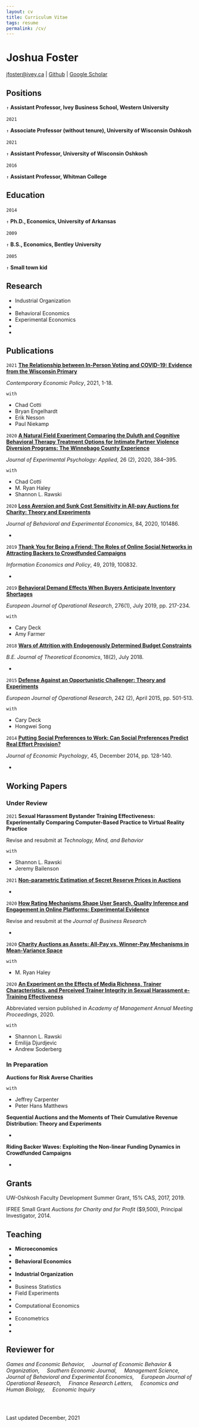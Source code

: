 ```yaml
---
layout: cv
title: Curriculum Vitae
tags: resume
permalink: /cv/
---
```

# Joshua Foster

<div id="webaddress">
<a href="mailto:jfoster@ivey.ca">jfoster@ivey.ca</a>
|
<i class="fa fa-github"></i> <a href="https://github.com/josh-r-foster">Github</a>
|
<i class="ai ai-google-scholar"></i> <a href="https://scholar.google.com/citations?hl=en&user=RDxWCAMAAAAJ">Google Scholar</a>
</div>


## Positions

<code>&uarr;</code> __Assistant Professor, Ivey Business School, Western University__ 

`2021` <span>&#8203;</span>

<code>&uarr;</code> __Associate Professor (without tenure), University of Wisconsin Oshkosh__

`2021`  <span>&#8203;</span> 

<code>&uarr;</code> __Assistant Professor, University of Wisconsin Oshkosh__ 

`2016` <span>&#8203;</span> 

<code>&uarr;</code> __Assistant Professor, Whitman College__ 

## Education

<!--* Advisor: Cary Deck -->
`2014` <span>&#8203;</span> 

<code>&uarr;</code> __Ph.D., Economics, University of Arkansas__ 

`2009` <span>&#8203;</span> 

<code>&uarr;</code> __B.S., Economics, Bentley University__ 

`2005` <span>&#8203;</span> 

<code>&uarr;</code> __Small town kid__

## Research 

 * Industrial Organization 
 * <span>&#8203;</span>
 * Behavioral Economics 
 * Experimental Economics
 * <span>&#8203;</span>
 * <span>&#8203;</span>

## Publications

`2021`
<a href="https://www.nber.org/papers/w27187">__The Relationship between In-Person Voting and COVID-19: Evidence from the Wisconsin Primary__</a>

<em>Contemporary Economic Policy</em>, 2021, 1-18. 

`with`
 * Chad Cotti 
 * Bryan Engelhardt 
 * Erik Nesson 
 * Paul Niekamp

`2020`
<a href="https://papers.ssrn.com/sol3/papers.cfm?abstract_id=3438244">__A Natural Field Experiment Comparing the Duluth and Cognitive Behavioral Therapy Treatment Options for Intimate Partner Violence Diversion Programs: The Winnebago County Experience__</a>

<em>Journal of Experimental Psychology: Applied</em>, 26 (2), 2020, 384–395.

`with`
 * Chad Cotti 
 * M. Ryan Haley
 * Shannon L. Rawski

`2020`
<a href="https://papers.ssrn.com/sol3/papers.cfm?abstract_id=2924113">__Loss Aversion and Sunk Cost Sensitivity in All-pay Auctions for Charity: Theory and Experiments__</a>

<em>Journal of Behavioral and Experimental Economics</em>, 84, 2020, 101486.

 * 

`2019`
<a href="https://papers.ssrn.com/sol3/papers.cfm?abstract_id=3435836">__Thank You for Being a Friend: The Roles of Online Social Networks in Attracting Backers to Crowdfunded Campaigns__</a>

<em>Information Economics and Policy</em>, 49, 2019, 100832. 

 * 

 `2019`
<a href="https://papers.ssrn.com/sol3/papers.cfm?abstract_id=2580534">__Behavioral Demand Effects When Buyers Anticipate Inventory Shortages__</a>

<em>European Journal of Operational Research</em>, 276(1), July 2019, pp. 217-234.

`with`
 * Cary Deck
 * Amy Farmer

 `2018`
<a href="https://papers.ssrn.com/sol3/papers.cfm?abstract_id=2490110">__Wars of Attrition with Endogenously Determined Budget Constraints__</a>

<em>B.E. Journal of Theoretical Economics</em>, 18(2), July 2018.

 * 

 `2015`
<a href="http://www.sciencedirect.com/science/article/pii/S0377221714008133">__Defense Against an Opportunistic Challenger: Theory and Experiments__</a>

<em>European Journal of Operational Research</em>, 242 (2), April 2015, pp. 501-513. 

`with`
 * Cary Deck
 * Hongwei Song

 `2014`
<a href="http://www.sciencedirect.com/science/article/pii/S0167487014000725">__Putting Social Preferences to Work: Can Social Preferences Predict Real Effort Provision?__</a>

<em>Journal of Economic Psychology</em>, 45, December 2014, pp. 128-140.

 * 

## Working Papers

### Under Review

`2021`
__Sexual Harassment Bystander Training Effectiveness: Experimentally Comparing Computer-Based Practice to Virtual Reality Practice__

Revise and resubmit at <em>Technology, Mind, and Behavior</em>

`with`
 * Shannon L. Rawski
 * Jeremy Bailenson

`2021`
<a href="https://papers.ssrn.com/sol3/papers.cfm?abstract_id=3978861">__Non-parametric Estimation of Secret Reserve Prices in Auctions__</a>

 * 

`2020`
<a href="https://papers.ssrn.com/sol3/papers.cfm?abstract_id=3472119">__How Rating Mechanisms Shape User Search, Quality Inference and Engagement in Online Platforms: Experimental Evidence__</a>

Revise and resubmit at the <em>Journal of Business Research</em>

 * 

`2020`
<a href="https://papers.ssrn.com/sol3/papers.cfm?abstract_id=3507096">__Charity Auctions as Assets: All-Pay vs. Winner-Pay Mechanisms in Mean-Variance Space__</a>

`with`
 * M. Ryan Haley

`2020`
<a href="https://papers.ssrn.com/sol3/papers.cfm?abstract_id=3541205">__An Experiment on the Effects of Media Richness, Trainer Characteristics, and Perceived Trainer Integrity in Sexual Harassment e-Training Effectiveness__</a>

Abbreviated version published in  <em>Academy of Management Annual Meeting Proceedings</em>, 2020.   

`with`
 * Shannon L. Rawski
 * Emilija Djurdjevic
 * Andrew Soderberg

### In Preparation

__Auctions for Risk Averse Charities__

`with`
 * Jeffrey Carpenter 
 * Peter Hans Matthews

__Sequential Auctions and the Moments of Their Cumulative Revenue Distribution: Theory and Experiments__

 * 

__Riding Backer Waves: Exploiting the Non-linear Funding Dynamics in Crowdfunded Campaigns__

 * 

## Grants

UW-Oshkosh Faculty Development Summer Grant, 15% CAS, 2017, 2019. 

IFREE Small Grant <em>Auctions for Charity and for Profit</em> (\$9,500), Principal Investigator, 2014.

## Teaching
* **Microeconomics**
* <span>&#8203;</span>
* **Behavioral Economics**
* <span>&#8203;</span>
* **Industrial Organization**
* <span>&#8203;</span>
* Business Statistics
* Field Experiments
* <span>&#8203;</span>
* Computational Economics
* <span>&#8203;</span>
* Econometrics
* <span>&#8203;</span>
* <span>&#8203;</span>

## Reviewer for 
*Games and Economic Behavior, &nbsp; &nbsp; Journal of Economic Behavior & Organization, &nbsp; &nbsp; Southern Economic Journal, &nbsp; &nbsp; Management Science, &nbsp; &nbsp; Journal of Behavioral and Experimental Economics, &nbsp; &nbsp; European Journal of Operational Research, &nbsp; &nbsp; Finance Research Letters, &nbsp; &nbsp; Economics and Human Biology, &nbsp; &nbsp; Economic Inquiry*

### <span>&#8203;</span>

Last updated December, 2021

